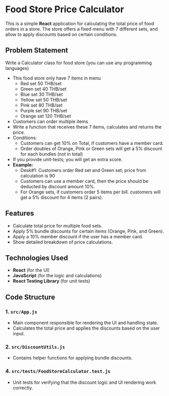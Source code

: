# Food Store Price Calculator

This is a simple **React** application for calculating the total price of food orders in a store. The store offers a fixed menu with 7 different sets, and allow to apply discounts based on certain conditions. 

## Problem Statement

Write a Calculator class for food store (you can use any programming languages)

- This food store only have 7 items in menu
    - Red set	50 THB/set
    - Green set	40 THB/set
    - Blue set	30 THB/set
    - Yellow set	50 THB/set
    - Pink set	80 THB/set
    - Purple set	90 THB/set
    - Orange set	120 THB/set
- Customers can order multiple items
- Write a function that receives these 7 items, calculates and returns the price.
- Conditions:
    - Customers can get 10% on Total, if customers have a member card.
    - Order doubles of Orange, Pink or Green sets will get a 5% discount for each bundles (not in total)
- If you provide unit-tests; you will get an extra score.
- **Example:**
    - Desk#1: Customers order Red set and Green set; price from calculation is 90
    - Customers can use a member card, then the price should be deducted by discount amount 10%.
    - For Orange sets, if customers order 5 items per bill. customers will get a 5% discount for 4 items (2 pairs).

## Features

- Calculate total price for multiple food sets.
- Apply 5% bundle discounts for certain items (Orange, Pink, and Green).
- Apply a 10% member discount if the user has a member card.
- Show detailed breakdown of price calculations.

## Technologies Used

- **React** (for the UI)
- **JavaScript** (for the logic and calculations)
- **React Testing Library** (for unit tests)


## Code Structure

### 1. `src/App.js`

- Main component responsible for rendering the UI and handling state.
- Calculates the total price and applies the discounts based on the user input.

### 2. `src/DiscountUtils.js`

- Contains helper functions for applying bundle discounts.

### 4. `src/tests/FoodStoreCalculator.test.js`

- Unit tests for verifying that the discount logic and UI rendering work correctly.
